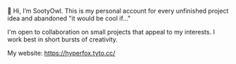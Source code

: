 👋 Hi, I’m SootyOwl. This is my personal account for every unfinished project idea and abandoned "it would be cool if..."

I'm open to collaboration on small projects that appeal to my interests. I work best in short bursts of creativity.

My website: https://hyperfox.tyto.cc/

<!---
SootyOwl/SootyOwl is a ✨ special ✨ repository because its `README.md` (this file) appears on your GitHub profile.
You can click the Preview link to take a look at your changes.
--->
